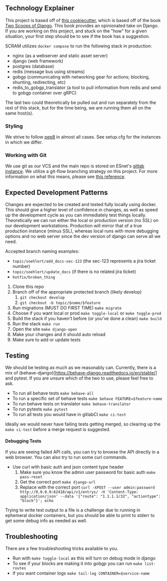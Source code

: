 ## Technology Explainer

This project is based off of [this cookiecutter](https://github.com/cookiecutter/cookiecutter-django), which is based off of the book [Two Scoops of Django](https://www.feldroy.com/books/two-scoops-of-django-3-x). This book provides an opinionated take on Django. If you are working on this project, and stuck on the "how" for a given situation, your first step should be to see if the book has a suggestion.

SCRAM utilizes `docker compose` to run the following stack in production:
* nginx (as a webserver and static asset server)
* django (web framework)
* postgres (database)
* redis (message bus using streams)
* gobgp (communicating with networking gear for actions; blocking, shunting, redirecting, etc)
* redis_to_gobgp_translator (a tool to pull information from redis and send to gobgp container over gRPC)

The last two could theoretically be pulled out and run separately from the rest of this stack, but for the time being, we are running them all on the same host(s).

### Styling

We strive to follow [pep8](https://peps.python.org/pep-0008/) in almost all cases. See setup.cfg for the instances in which we differ.

### Working with Git

We use git as our VCS and the main repo is stored on ESnet's [gitlab instance](https://gitlab.es.net/security/scram). We utilize a git-flow branching strategy on this project. For more information on what this means, please see [this reference](https://www.gitkraken.com/learn/git/git-flow).

## Expected Development Patterns

Changes are expected to be created and tested fully locally using docker. This should give a higher level of confidence in changes, as well as speed up the development cycle as you can immediately test things locally. Theoretically we can run either the local or production version (no SSL) on our development workstations. Production will mirror that of a true production instance (minus SSL), whereas local runs with more debugging options and no web server since the dev version of django can serve all we need.

Accepted branch naming examples:
* `topic/soehlert/add_docs-sec-123` (the sec-123 represents a jira ticket number)
* `topic/soehlert/update_docs` (if there is no related jira ticket)
* `hotfix/broken_thing`

1. Clone this repo
2. Branch off of the appropriate protected branch (likely develop)
   1. `git checkout develop`
   2. `git checkout -b topic/$name/$feature`
3. Run migrations (MUST DO FIRST TIME) `make migrate`
4. Choose if you want local or prod `make toggle-local` or `make toggle-prod`
5. Build the stack if you haven't before (or you've done a clean) `make build`
6. Run the stack `make run`
7. Open the site `make django-open`
8. Make your changes and it should auto reload
9. Make sure to add or update tests

## Testing

We should be testing as much as we reasonably can. Currently, there is a mix of (behave-django)[https://behave-django.readthedocs.io/en/stable/] and pytest. If you are unsure which of the two to use, please feel free to ask.

* To run all behave tests `make behave-all`
* To run a specific set of behave tests `make behave FEATURE=$feature-name`
* To run behave tests on translator `make behave-translator`
* To run pytests `make pytest`
* To run all tests you would have in gitlabCI `make ci-test`

Ideally we would never have failing tests getting merged, so clearing up the `make ci-test` before a merge request is suggested.

#### Debugging Tests

If you are seeing failed API calls, you can try to browse the API directly in a web browser. You can also try to run some curl commands.

* Use curl with basic auth and json content type header 
   1. Make sure you know the admin user password for basic auth `make pass-reset`
   2. Get the correct port `make django-url`
   3. Replace with the correct port `curl -XPOST --user admin:password http://0.0.0.0:62410/api/v1/entrys/ -H 'Content-Type: application/json' --data '{"route": "1.1.1.1/32", "actiontype": "block"}'; echo`

Trying to write test output to a file is a challenge due to running in ephemeral docker containers, but you should be able to print to stderr to get some debug info as needed as well.

## Troubleshooting

There are a few troubleshooting tricks available to you.

* Run with `make toggle-local` as this will turn on debug mode in django
* To see if your blocks are making it into gobgp you can run `make list-routes`
* If you want container logs `make tail-log CONTAINER=$service-name`




